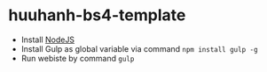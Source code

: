 # huuhanh-bs4-template

- Install <a href="http://nodejs.org">NodeJS</a>
- Install Gulp as global variable via command `npm install gulp -g`
- Run webiste by command `gulp`
